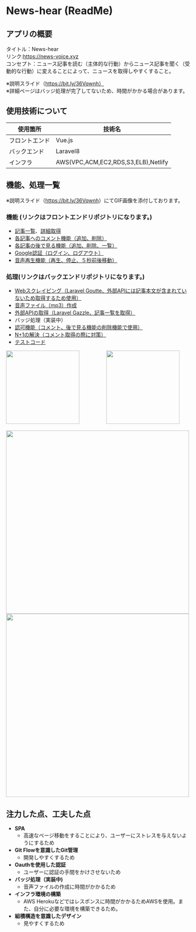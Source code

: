 # News-hear (ReadMe)

## アプリの概要
タイトル：News-hear<br>
リンク:<a href="https://news-voice.xyz">https://news-voice.xyz<br>
コンセプト：ニュース記事を読む（主体的な行動）からニュース記事を聞く（受動的な行動）に変えることによって、ニュースを取得しやすくすること。<br>

※説明スライド（https://bit.ly/36Vqwnh）<br>
※詳細ページはバッジ処理が完了してないため、時間がかかる場合があります。<br>

## 使用技術について 
|  使用箇所  |  技術名  |
| ---- | ---- |
|  フロントエンド  |  Vue.js  |
|  バックエンド  |  Laravel8  |
|  インフラ  |  AWS(VPC,ACM,EC2,RDS,S3,ELB),Netlify |

## 機能、処理一覧
※説明スライド（<a href='https://bit.ly/36Vqwnh' target="_blank">https://bit.ly/36Vqwnh</a>）にてGIF画像を添付しております。
### 機能 (リンクはフロントエンドリポジトリになります。)
- [記事一覧](https://github.com/tadashimasuda/news-frontend/blob/main/src/views/index.vue)、[詳細取得](https://github.com/tadashimasuda/news-frontend/blob/main/src/views/articles.vue)
- [各記事へのコメント機能（追加、削除）](https://github.com/tadashimasuda/news-frontend/blob/main/src/views/articles.vue)
- [各記事の後で見る機能（追加、削除、一覧）](https://github.com/tadashimasuda/news-frontend/blob/main/src/components/Header.vue)
- [Google認証（ログイン、ログアウト）](https://github.com/tadashimasuda/news-frontend/blob/main/src/views/articles.vue)
- [音声再生機能（再生、停止、５秒前後移動）](https://github.com/tadashimasuda/news-frontend/blob/main/src/views/articles.vue)

  
### 処理(リンクはバックエンドリポジトリになります。)
- [Webスクレイピング（Laravel Goutte、外部APIには記事本文が含まれていないため取得するため使用）](https://github.com/tadashimasuda/news_backend/blob/main/app/Http/Controllers/ArticleController.php#L15)
- [音声ファイル（mp3）作成](https://github.com/tadashimasuda/news_backend/blob/main/app/Http/Controllers/ArticleController.php#L130)
- [外部APIの取得（Laravel Gazzle、記事一覧を取得）](https://github.com/tadashimasuda/news_backend/blob/main/app/Http/Controllers/ArticleController.php#L52)
- バッジ処理（実装中）
- [認可機能（コメント、後で見る機能の削除機能で使用）](https://github.com/tadashimasuda/news_backend/blob/main/app/Policies/CommentPolicy.php)
- [N+1の解決（コメント取得の際に対策）](https://github.com/tadashimasuda/news_backend/blob/main/app/Http/Controllers/CommentController.php#L20)
- [テストコード](https://github.com/tadashimasuda/news_backend/tree/main/tests/Feature/Controllers)

<img src='https://user-images.githubusercontent.com/51233312/127602597-bec2fd66-8f38-48ce-aa63-fd777d2a8369.gif' width=200px >　　　　　  <img src='https://user-images.githubusercontent.com/51233312/127602936-f057fe53-2639-4d5e-a0db-b3c738e35465.gif' width=200px>
  
<img src='https://user-images.githubusercontent.com/51233312/126973618-6b8587ca-fa9c-417a-b646-c7d427e56023.png' width=500px>

<img src='https://user-images.githubusercontent.com/51233312/126973835-663f499d-60d5-4d98-87ac-6b2305f85b10.png' width=500px>

## 注力した点、工夫した点
- **SPA**
  - 高速なページ移動をすることにより、ユーザーにストレスを与えないようにするため
- **Git Flowを意識したGit管理**
  - 開発しやすくするため
- **Oauthを使用した認証**
  - ユーザーに認証の手間をかけさせないため
- **バッジ処理（実装中)**
  - 音声ファイルの作成に時間がかかるため
- **インフラ環境の構築**
  - AWS Herokuなどではレスポンスに時間がかかるためAWSを使用。また、自分に必要な環境を構築できるため。
- **組積構造を意識したデザイン**
  - 見やすくするため